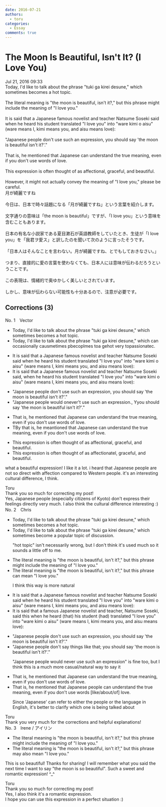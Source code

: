 ```yaml
---
date: 2016-07-21
authors:
  - toru
categories:
  - Essay
comments: true
---
```


# The Moon Is Beautiful, Isn't It? (I Love You)
<div class="date">Jul 21, 2016 09:33</div>
<div id="post"><div id="body_show_ori">
Today, I'd like to talk about the phrase "tuki ga kirei desune," which sometimes becomes a hot topic.<br/><br/>The literal meaning is "the moon is beautiful, isn't it?," but this phrase might include the meaning of "I love you."<br/><br/>It is said that a Japanese famous novelist and teacher Natsume Soseki said when he heard his student translated "I love you" into "ware kimi o aisu" (ware means I, kimi means you, and aisu means love):<br/><br/>"Japanese people don't use such an expression, you should say 'the moon is beautiful isn't it?'."<br/><br/>That is, he mentioned that Japanese can understand the true meaning, even if you don't use words of love.<br/><br/>This expression is often thought of as affectional, graceful, and beautiful.<br/><br/>However, it might not actually convey the meaning of "I love you," please be careful.
</div></div>

<!-- more -->

<div id="post_ja"><div id="body_show_mo">
月が綺麗ですね<br/><br/>今日は、日本で時々話題になる「月が綺麗ですね」という言葉を紹介します。<br/><br/>文字通りの意味は「the moon is beautiful」ですが、「I love you」という意味を含むこともあります。<br/><br/>日本の有名な小説家である夏目漱石が英語教師をしていたとき、生徒が「I love you」を「我君ヲ愛ス」と訳したのを聞いて次のように言ったそうです。<br/><br/>「日本人はそんなことを言わない。月が綺麗ですね、とでもしておきなさい。」<br/><br/>つまり、直接的に愛の言葉を使わなくても、日本人には意味が伝わるだろうということです。<br/><br/>この表現は、情緒的で奥ゆかしく美しいとされています。<br/><br/>しかし、意味が伝わらない可能性も十分あるので、注意が必要です。
</div></div>

## Corrections (3)
<div id="block"><div class="first_name"> No. 1　<span class="just_name">Vector</span></div><div id="block2">
<ul class="correction_field">
<li class="incorrect">Today, I'd like to talk about the phrase "tuki ga kirei desune," which sometimes becomes a hot topic.</li>
<li class="corrected correct">
Today, I'd like to talk about the phrase "tuki ga kirei desune," which <span class="f_red">can occa</span>s<span class="f_red">i</span>o<span class="f_red">nally caus</span><span class="f_gray"><span class="sline">m</span></span>e<span class="f_gray"><span class="sline">times</span></span> <span class="f_red">p</span><span class="f_gray"><span class="sline">b</span></span>e<span class="f_gray"><span class="sline">c</span></span>o<span class="f_red">pl</span><span class="f_gray"><span class="sline">m</span></span>e<span class="f_gray"><span class="sline">s</span></span> <span class="f_red">to</span><span class="f_gray"><span class="sline">a</span></span> <span class="f_red">ge</span><span class="f_gray"><span class="sline">ho</span></span>t <span class="f_red">very </span><span class="f_gray"><span class="sline">to</span></span>p<span class="f_red">ass</span>i<span class="f_red">onate</span><span class="f_gray"><span class="sline">c</span></span>.<span class="f_red"> </span>
</li>
</ul>
<ul class="correction_field">
<li class="incorrect">It is said that a Japanese famous novelist and teacher Natsume Soseki said when he heard his student translated "I love you" into "ware kimi o aisu" (ware means I, kimi means you, and aisu means love):</li>
<li class="corrected correct">
It is said that a Japanese famous novelist and teacher Natsume Soseki said<span class="f_red">,</span> when he heard his student translated "I love you" into "ware kimi o aisu" (ware means I, kimi means you, and aisu means love):
</li>
</ul>
<ul class="correction_field">
<li class="incorrect">"Japanese people don't use such an expression, you should say 'the moon is beautiful isn't it?'."</li>
<li class="corrected correct">
"Japanese people <span class="f_red">woul</span>d<span class="f_red"> </span><span class="f_gray"><span class="sline">o</span></span>n<span class="f_red">ever</span><span class="f_gray"><span class="sline">'t</span></span> use such an expression<span class="f_red">.</span><span class="f_gray"><span class="sline">,</span></span> <span class="f_red">Y</span><span class="f_gray"><span class="sline">y</span></span>ou should say 'the moon is beautiful isn't it?'."
</li>
</ul>
<ul class="correction_field">
<li class="incorrect">That is, he mentioned that Japanese can understand the true meaning, even if you don't use words of love.</li>
<li class="corrected correct">
<span class="f_gray"><span class="sline">T</span></span><span class="f_red">By t</span>hat <span class="f_gray"><span class="sline">is, </span></span>he me<span class="f_red">a</span>nt<span class="f_gray"><span class="sline">ioned</span></span> that Japanese can understand the true meaning, even if you don't use words of love.
</li>
</ul>
<ul class="correction_field">
<li class="incorrect">This expression is often thought of as affectional, graceful, and beautiful.</li>
<li class="corrected correct">
This expression is often thought of as affectiona<span class="f_red">te</span><span class="f_gray"><span class="sline">l</span></span>, graceful, and beautiful.
</li>
</ul>
<p class="comment_small">
 what a beautiful expression! I like it a lot. i heard that Japanese people are not so direct with affection compared to Western people. it's an interesting cultural difference, I think.
</p>

</div><div class="name"><span class="just_name">Toru</span><br>
Thank you so much for correcting my post!<br/>Yes, Japanese people (especially citizens of Kyoto) don't express their feelings directly very much. I also think the cultural difference interesting :)
</div>
</div>
<div id="block"><div class="first_name"> No. 2　<span class="just_name">Chris</span></div><div id="block2">
<ul class="correction_field">
<li class="incorrect">Today, I'd like to talk about the phrase "tuki ga kirei desune," which sometimes becomes a hot topic.</li>
<li class="corrected correct">
Today, I'd like to talk about the phrase "tuki ga kirei desune," which <span class="f_blue">sometimes become a popular topic of discussion.</span>
<p class="correction_comment">"hot topic" isn't necessarily wrong, but I don't think it's used much so it sounds a little off to me.</p>
</li>
</ul>
<ul class="correction_field">
<li class="incorrect">The literal meaning is "the moon is beautiful, isn't it?," but this phrase might include the meaning of "I love you."</li>
<li class="corrected correct">
The literal meaning is "the moon is beautiful, isn't it?," but this phrase <span class="f_blue">can</span> <span class="f_blue">mean</span> "I love you."
<p class="correction_comment">I think this way is more natural</p>
</li>
</ul>
<ul class="correction_field">
<li class="incorrect">It is said that a Japanese famous novelist and teacher Natsume Soseki said when he heard his student translated "I love you" into "ware kimi o aisu" (ware means I, kimi means you, and aisu means love):</li>
<li class="corrected correct">
It is said that a <span class="f_blue">famous Japanese </span>novelist and teacher<span class="f_blue">,</span> Natsume Soseki<span class="f_blue">,</span> said <span class="f_blue">this </span>when he heard <span class="f_blue">(that) </span>his student <span class="f_blue">(had)</span> translated "I love you" into "ware kimi o aisu" (ware means I, kimi means you, and aisu means love):
</li>
</ul>
<ul class="correction_field">
<li class="incorrect">"Japanese people don't use such an expression, you should say 'the moon is beautiful isn't it?'."</li>
<li class="corrected correct">
"Japanese people <span class="f_blue">don't</span> <span class="f_blue">say things like that</span><span class="f_red">;</span> you should say 'the moon is beautiful isn't it?'."
<p class="correction_comment">"Japanese people would never use such an expression" is fine too, but I think this is a much more casual/natural way to say it</p>
</li>
</ul>
<ul class="correction_field">
<li class="incorrect">That is, he mentioned that Japanese can understand the true meaning, even if you don't use words of love.</li>
<li class="corrected correct">
That is, he mentioned that Japanese <span class="f_blue">people</span> can understand the true meaning, even if you don't use words <span class="f_blue">[like/about/of]</span> love.
<p class="correction_comment">Since 'Japanese' can refer to either the people or the language in English, it's better to clarify which one is being talked about</p>
</li>
</ul>
</div><div class="name"><span class="just_name">Toru</span><br>
Thank you very much for the corrections and helpful explanations!
</div>
</div>
<div id="block"><div class="first_name"> No. 3　<span class="just_name">Irene / アイリン</span></div><div id="block2">
<ul class="correction_field">
<li class="incorrect">The literal meaning is "the moon is beautiful, isn't it?," but this phrase might include the meaning of "I love you."</li>
<li class="corrected correct">
The literal meaning is "the moon is beautiful, isn't it?," but this phrase <span class="f_blue">may also mean</span> "I love you."
</li>
</ul>
<p class="comment_small">
 This is so beautiful! Thanks for sharing! I will remember what you said the next time I want to say "the moon is so beautiful". Such a sweet and romantic expression! ^_^
</p>

</div><div class="name"><span class="just_name">Toru</span><br>
Thank you so much for correcting my post!<br/>Yes, I also think it's a romantic expression.<br/>I hope you can use this expression in a perfect situation :)
</div>
</div>
